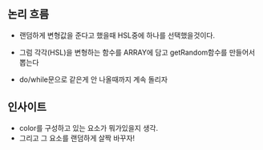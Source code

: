 ## 논리 흐름

- 랜덤하게 변형값을 준다고 했을때 HSL중에 하나를 선택했을것이다.
- 그럼 각각(HSL)을 변형하는 함수를 ARRAY에 담고 getRandom함수를 만들어서 뽑는다

- do/while문으로 같은게 안 나올때까지 계속 돌리자

## 인사이트

- color를 구성하고 있는 요소가 뭐가있을지 생각.
- 그리고 그 요소를 랜덤하게 살짝 바꾸자!
